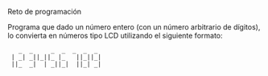 Reto de programación 

Programa que dado un número entero (con un número arbitrario de dígitos), lo convierta en números tipo LCD utilizando el siguiente formato:
```
   _  _     _  _  _  _  _  
 | _| _||_||_ |_   ||_||_|  
 ||_  _|  | _||_|  ||_| _|  
 ```
